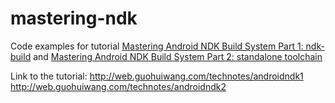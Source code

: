 # mastering-ndk
Code examples for tutorial [Mastering Android NDK Build System Part 1: ndk-build](http://web.guohuiwang.com/technotes/androidndk1) and [Mastering Android NDK Build System Part 2: standalone toolchain](http://web.guohuiwang.com/technotes/androidndk2)

Link to the tutorial:
http://web.guohuiwang.com/technotes/androidndk1
http://web.guohuiwang.com/technotes/androidndk2
